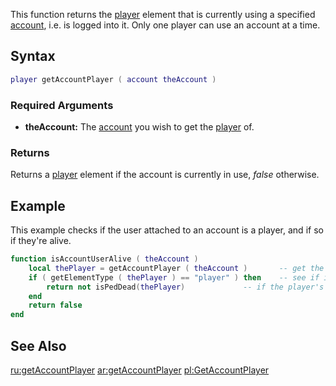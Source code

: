 This function returns the [player](/docs/player.md "wikilink") element that is currently using a specified [account](/account.md "wikilink"), i.e. is logged into it. Only one player can use an account at a time.

Syntax
------

``` lua
player getAccountPlayer ( account theAccount )
```

### Required Arguments

-   **theAccount:** The [account](/docs/account.md "wikilink") you wish to get the [player](/player.md "wikilink") of.

### Returns

Returns a [player](/docs/player.md "wikilink") element if the account is currently in use, *false* otherwise.

Example
-------

This example checks if the user attached to an account is a player, and if so if they're alive.

``` lua
function isAccountUserAlive ( theAccount )
    local thePlayer = getAccountPlayer ( theAccount )       -- get the client attached to the account
    if ( getElementType ( thePlayer ) == "player" ) then    -- see if it really is a player (rather than a console admin for example)
        return not isPedDead(thePlayer)             -- if the player's health is greater than 0 
    end
    return false
end
```

See Also
--------

[ru:getAccountPlayer](/docs/ru:getaccountplayer.md "wikilink") [ar:getAccountPlayer](/ar:getAccountPlayer.md "wikilink") [pl:GetAccountPlayer](/pl:GetAccountPlayer.md "wikilink")
